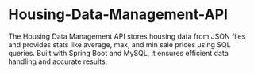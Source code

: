 # Housing-Data-Management-API
The Housing Data Management API stores housing data from JSON files and provides stats like average, max, and min sale prices using SQL queries. Built with Spring Boot and MySQL, it ensures efficient data handling and accurate results.
